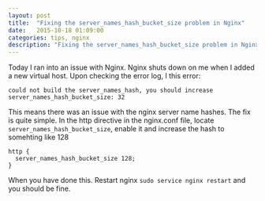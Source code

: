 ```yaml
---
layout: post
title:  "Fixing the server_names_hash_bucket_size problem in Nginx"
date:   2015-10-18 01:09:00
categories: tips, nginx
description: "Fixing the server_names_hash_bucket_size problem in Nginx"
---
```


Today I ran into an issue with Nginx. Nginx shuts down on me when I added a new virtual host.
Upon checking the error log, I this error:

```
could not build the server_names_hash, you should increase server_names_hash_bucket_size: 32
```

This means there was an issue with the nginx server name hashes.
The fix is quite simple. In the http directive in the nginx.conf file, locate `server_names_hash_bucket_size`, enable it and increase the hash to somehting like 128

```
http {
  server_names_hash_bucket_size 128;
}
```

When you have done this. Restart nginx `sudo service nginx restart` and you should be fine.